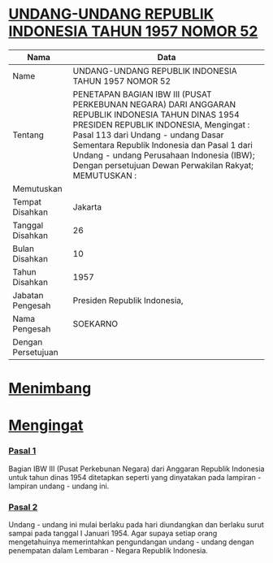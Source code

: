 # [UNDANG-UNDANG REPUBLIK INDONESIA TAHUN 1957 NOMOR 52](http://example.org/legal/peraturan/uu/1957/52)

| Nama | Data |
| ------ | ----- |
|Name|UNDANG-UNDANG REPUBLIK INDONESIA TAHUN 1957 NOMOR 52|
|Tentang| PENETAPAN BAGIAN IBW III (PUSAT PERKEBUNAN NEGARA) DARI ANGGARAN REPUBLIK INDONESIA TAHUN DINAS 1954 PRESIDEN REPUBLIK INDONESIA, Mengingat : Pasal 113 dari Undang - undang Dasar Sementara Republik Indonesia dan Pasal 1 dari Undang - undang Perusahaan Indonesia (IBW); Dengan persetujuan Dewan Perwakilan Rakyat; MEMUTUSKAN :|
|Memutuskan||
|Tempat Disahkan|Jakarta|
|Tanggal Disahkan|26|
|Bulan Disahkan|10|
|Tahun Disahkan|1957|
|Jabatan Pengesah|Presiden Republik Indonesia,|
|Nama Pengesah|SOEKARNO|
|Dengan Persetujuan||
# [Menimbang](http://example.org/legal/peraturan/uu/1957/52/menimbang)

# [Mengingat](http://example.org/legal/peraturan/uu/1957/52/mengingat)


### [Pasal 1](http://example.org/legal/peraturan/uu/1957/52/pasal/0001)
Bagian IBW III (Pusat Perkebunan Negara) dari Anggaran Republik Indonesia untuk tahun dinas 1954 ditetapkan seperti yang dinyatakan pada lampiran - lampiran undang - undang ini.


### [Pasal 2](http://example.org/legal/peraturan/uu/1957/52/pasal/0002)
Undang - undang ini mulai berlaku pada hari diundangkan dan berlaku surut sampai pada tanggal I Januari 1954. Agar supaya setiap orang mengetahuinya memerintahkan pengundangan undang - undang dengan penempatan dalam Lembaran - Negara Republik Indonesia.
